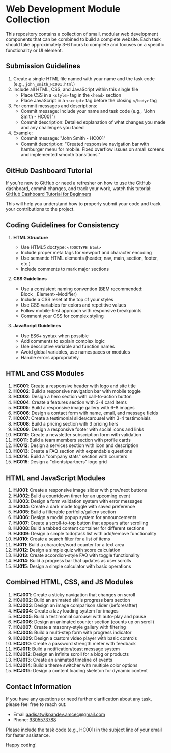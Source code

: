 # Web Development Module Collection

This repository contains a collection of small, modular web development components that can be combined to build a complete website. Each task should take approximately 3-6 hours to complete and focuses on a specific functionality or UI element.

## Submission Guidelines

1. Create a single HTML file named with your name and the task code (e.g., `john_smith_HC001.html`)
2. Include all HTML, CSS, and JavaScript within this single file
   - Place CSS in a `<style>` tag in the `<head>` section
   - Place JavaScript in a `<script>` tag before the closing `</body>` tag
3. For commit messages and descriptions:
   - Commit message: Include your name and task code (e.g., "John Smith - HC001")
   - Commit description: Detailed explanation of what changes you made and any challenges you faced
4. Example:
   - Commit message: "John Smith - HC001"
   - Commit description: "Created responsive navigation bar with hamburger menu for mobile. Fixed overflow issues on small screens and implemented smooth transitions."

## GitHub Dashboard Tutorial

If you're new to GitHub or need a refresher on how to use the GitHub dashboard, commit changes, and track your work, watch this tutorial:
[GitHub Dashboard Tutorial for Beginners](https://youtu.be/Oaj3RBIoGFc?si=NlDTqJcgX1B2y4vF&t=653)

This will help you understand how to properly submit your code and track your contributions to the project.

## Coding Guidelines for Consistency

1. **HTML Structure**
   - Use HTML5 doctype: `<!DOCTYPE html>`
   - Include proper meta tags for viewport and character encoding
   - Use semantic HTML elements (header, nav, main, section, footer, etc.)
   - Include comments to mark major sections

2. **CSS Guidelines**
   - Use a consistent naming convention (BEM recommended: Block__Element--Modifier)
   - Include a CSS reset at the top of your styles
   - Use CSS variables for colors and repetitive values
   - Follow mobile-first approach with responsive breakpoints
   - Comment your CSS for complex styling

3. **JavaScript Guidelines**
   - Use ES6+ syntax when possible
   - Add comments to explain complex logic
   - Use descriptive variable and function names
   - Avoid global variables, use namespaces or modules
   - Handle errors appropriately

## HTML and CSS Modules

1. **HC001**: Create a responsive header with logo and site title
2. **HC002**: Build a responsive navigation bar with mobile toggle
3. **HC003**: Design a hero section with call-to-action button
4. **HC004**: Create a features section with 3-4 card items
5. **HC005**: Build a responsive image gallery with 6-8 images
6. **HC006**: Design a contact form with name, email, and message fields
7. **HC007**: Create a testimonial slider/carousel with 3-4 testimonials
8. **HC008**: Build a pricing section with 3 pricing tiers
9. **HC009**: Design a responsive footer with social icons and links
10. **HC010**: Create a newsletter subscription form with validation
11. **HC011**: Build a team members section with profile cards
12. **HC012**: Design a services section with icon and description
13. **HC013**: Create a FAQ section with expandable questions
14. **HC014**: Build a "company stats" section with counters
15. **HC015**: Design a "clients/partners" logo grid

## HTML and JavaScript Modules

1. **HJ001**: Create a responsive image slider with prev/next buttons
2. **HJ002**: Build a countdown timer for an upcoming event
3. **HJ003**: Design a form validation system with error messages
4. **HJ004**: Create a dark mode toggle with saved preference
5. **HJ005**: Build a filterable portfolio/gallery section
6. **HJ006**: Design a modal popup system for announcements
7. **HJ007**: Create a scroll-to-top button that appears after scrolling
8. **HJ008**: Build a tabbed content container for different sections
9. **HJ009**: Design a simple todo/task list with add/remove functionality
10. **HJ010**: Create a search filter for a list of items
11. **HJ011**: Build a character/word counter for a text area
12. **HJ012**: Design a simple quiz with score calculation
13. **HJ013**: Create accordion-style FAQ with toggle functionality
14. **HJ014**: Build a progress bar that updates as user scrolls
15. **HJ015**: Design a simple calculator with basic operations

## Combined HTML, CSS, and JS Modules

1. **HCJ001**: Create a sticky navigation that changes on scroll
2. **HCJ002**: Build an animated skills progress bars section
3. **HCJ003**: Design an image comparison slider (before/after)
4. **HCJ004**: Create a lazy loading system for images
5. **HCJ005**: Build a testimonial carousel with auto-play and pause
6. **HCJ006**: Design an animated counter section (counts up on scroll)
7. **HCJ007**: Create a masonry-style gallery with filtering
8. **HCJ008**: Build a multi-step form with progress indicator
9. **HCJ009**: Design a custom video player with basic controls
10. **HCJ010**: Create a password strength meter with feedback
11. **HCJ011**: Build a notification/toast message system
12. **HCJ012**: Design an infinite scroll for a blog or products
13. **HCJ013**: Create an animated timeline of events
14. **HCJ014**: Build a theme switcher with multiple color options
15. **HCJ015**: Design a content loading skeleton for dynamic content

## Contact Information

If you have any questions or need further clarification about any task, please feel free to reach out:

- Email:<a href="mailto:aadisatwikpandey.amcec@gmail.com?subject=Web Development Task Question">aadisatwikpandey.amcec@gmail.com</a>
- Phone: <a href="tel:+919305573788">9305573788</a>

Please include the task code (e.g., HC001) in the subject line of your email for faster assistance.

Happy coding!
